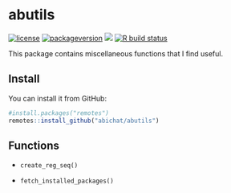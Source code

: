 
<!-- README.md is generated from README.Rmd. Please edit that file -->

# abutils

<!-- badges: start -->

[![license](https://img.shields.io/badge/license-GPL--3-blue.svg)](https://www.gnu.org/licenses/gpl-3.0.en.html)
[![packageversion](https://img.shields.io/badge/version-0.0.0.9000-orange.svg)](commits/master)
![](https://img.shields.io/github/last-commit/abichat/abutils.svg) [![R
build
status](https://github.com/abichat/abutils/workflows/R-CMD-check/badge.svg)](https://github.com/abichat/abutils/actions)
<!-- badges: end -->

This package contains miscellaneous functions that I find useful.

## Install

You can install it from GitHub:

``` r
#install.packages("remotes")
remotes::install_github("abichat/abutils")
```

## Functions

  - `create_reg_seq()`

  - `fetch_installed_packages()`

